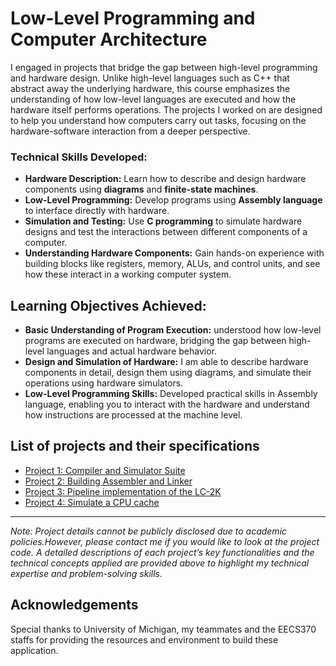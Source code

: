 # Low-Level Programming and Computer Architecture

I engaged in projects that bridge the gap between high-level programming and hardware design. Unlike high-level languages such as C++ that abstract away the underlying hardware, this course emphasizes the understanding of how low-level languages are executed and how the hardware itself performs operations. The projects I worked on are designed to help you understand how computers carry out tasks, focusing on the hardware-software interaction from a deeper perspective.

### Technical Skills Developed:
- **Hardware Description:** Learn how to describe and design hardware components using **diagrams** and **finite-state machines**.
- **Low-Level Programming:** Develop programs using **Assembly language** to interface directly with hardware.
- **Simulation and Testing:** Use **C programming** to simulate hardware designs and test the interactions between different components of a computer.
- **Understanding Hardware Components:** Gain hands-on experience with building blocks like registers, memory, ALUs, and control units, and see how these interact in a working computer system.

## Learning Objectives Achieved:
- **Basic Understanding of Program Execution:** understood how low-level programs are executed on hardware, bridging the gap between high-level languages and actual hardware behavior.
- **Design and Simulation of Hardware:** I am able to describe hardware components in detail, design them using diagrams, and simulate their operations using hardware simulators.
- **Low-Level Programming Skills:** Developed practical skills in Assembly language, enabling you to interact with the hardware and understand how instructions are processed at the machine level.

## List of projects and their specifications 

- [Project 1: Compiler and Simulator Suite](https://eecs370.github.io/project_1_spec/)
- [Project 2: Building Assembler and Linker](https://eecs370.github.io/project_2_spec/)
- [Project 3: Pipeline implementation of the LC-2K](https://eecs370.github.io/project_3_spec/)
- [Project 4: Simulate a CPU cache](https://eecs370.github.io/project_4_spec/)

---

*Note: Project details cannot be publicly disclosed due to academic policies.However, please contact me if you would like to look at the project code. A detailed descriptions of each project’s key functionalities and the technical concepts applied are provided above to highlight my technical expertise and problem-solving skills.*

## Acknowledgements

Special thanks to University of Michigan, my teammates and the EECS370 staffs for providing the resources and environment to build these application.


